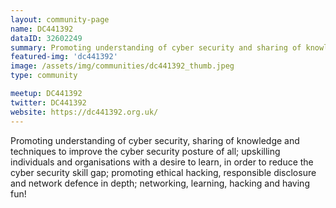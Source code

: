 ```yaml
---
layout: community-page
name: DC441392
dataID: 32602249
summary: Promoting understanding of cyber security and sharing of knowledge to improve the cyber security posture of all.
featured-img: 'dc441392'
image: /assets/img/communities/dc441392_thumb.jpeg
type: community

meetup: DC441392
twitter: DC441392
website: https://dc441392.org.uk/
---
```


Promoting understanding of cyber security, sharing of knowledge and techniques to
improve the cyber security posture of all; upskilling individuals and organisations
with a desire to learn, in order to reduce the cyber security skill gap; promoting
ethical hacking, responsible disclosure and network defence in depth; networking,
learning, hacking and having fun!
